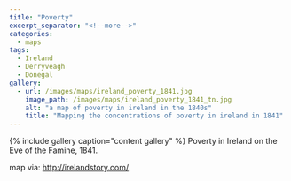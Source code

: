 ```yaml
---
title: "Poverty"
excerpt_separator: "<!--more-->"
categories:
  - maps
tags:
  - Ireland
  - Derryveagh
  - Donegal
gallery:
  - url: /images/maps/ireland_poverty_1841.jpg
    image_path: /images/maps/ireland_poverty_1841_tn.jpg
    alt: "a map of poverty in ireland in the 1840s"
    title: "Mapping the concentrations of poverty in ireland in 1841"
---
```

{% include gallery caption="content gallery" %}
Poverty in Ireland on the Eve of the Famine, 1841.
<!--more-->
map via: <http://irelandstory.com/>
